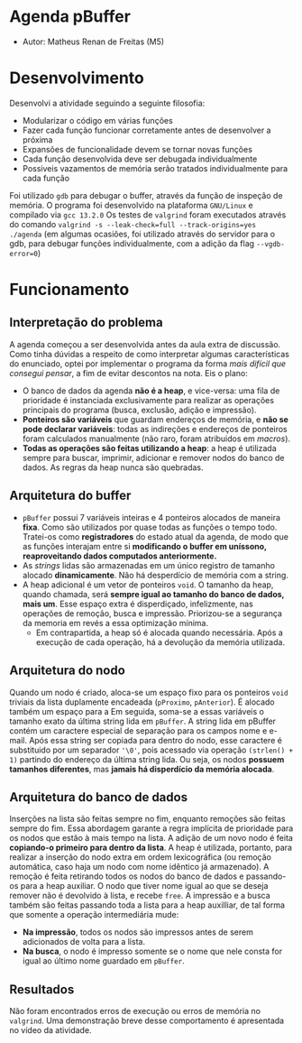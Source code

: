 # Agenda pBuffer

- Autor: Matheus Renan de Freitas (M5)

# Desenvolvimento

Desenvolvi a atividade seguindo a seguinte filosofia:

- Modularizar o código em várias funções
- Fazer cada função funcionar corretamente antes de desenvolver a próxima
- Expansões de funcionalidade devem se tornar novas funções
- Cada função desenvolvida deve ser debugada individualmente
- Possiveis vazamentos de memória serão tratados individualmente para cada função

Foi utilizado `gdb` para debugar o buffer, através da função de inspeção de memória.
O programa foi desenvolvido na plataforma `GNU/Linux` e compilado via `gcc 13.2.0`
Os testes de `valgrind` foram executados através do comando `valgrind -s --leak-check=full --track-origins=yes  ./agenda` (em algumas ocasiões, foi utilizado através do servidor para o gdb, para debugar funções individualmente, com a adição da flag `--vgdb-error=0`)

# Funcionamento

## Interpretação do problema
A agenda começou a ser desenvolvida antes da aula extra de discussão. Como tinha dúvidas a respeito de como interpretar algumas características do enunciado, optei por implementar o programa da forma *mais difícil que consegui pensar*, a fim de evitar descontos na nota.
Eis o plano:

- O banco de dados da agenda **não é a heap**, e vice-versa: uma fila de prioridade é instanciada exclusivamente para realizar as operações principais do programa (busca, exclusão, adição e impressão).
- **Ponteiros são variáveis** que guardam endereços de memória, e **não se pode declarar variáveis**: todas as indireções e endereços de ponteiros foram calculados manualmente (não raro, foram atribuidos em *macros*).
- **Todas as operações são feitas utilizando a heap**: a heap é utilizada sempre para buscar, imprimir, adicionar e remover nodos do banco de dados. As regras da heap nunca são quebradas.

## Arquitetura do buffer

- `pBuffer` possui 7 variáveis inteiras e 4 ponteiros alocados de maneira **fixa**. Como são utilizados por quase todas as funções o tempo todo. Tratei-os como **registradores** do estado atual da agenda, de modo que as funções interajam entre si **modificando o buffer em uníssono, reaproveitando dados computados anteriormente.**
- As *strings* lidas são armazenadas em um único registro de tamanho alocado **dinamicamente**. Não há desperdício de memória com a string.
- A heap adicional é um vetor de ponteiros `void`. O tamanho da heap, quando chamada, será **sempre igual ao tamanho do banco de dados, mais um**. Esse espaço extra é disperdiçado, infelizmente, nas operações de remoção, busca e impressão. Priorizou-se a segurança da memoria em revés a essa optimização mínima.
  - Em contrapartida, a heap só é alocada quando necessária. Após a execução de cada operação, há a devolução da memória utilizada.

## Arquitetura do nodo

Quando um nodo é criado, aloca-se um espaço fixo para os ponteiros `void` triviais da lista duplamente encadeada (`pProximo`, `pAnterior`).
É alocado também um espaço para a 
Em seguida, soma-se a essas variáveis o tamanho exato da última string lida em `pBuffer`.
A string lida em pBuffer contém um caractere especial de separação para os campos nome e e-mail. Após essa string ser copiada para dentro do nodo, esse caractere é substituido por um separador `'\0'`, pois acessado via operação `(strlen() + 1)` partindo do endereço da última string lida.
Ou seja, os nodos **possuem tamanhos diferentes**, mas **jamais há disperdício da memória alocada**.

## Arquitetura do banco de dados
Inserções na lista são feitas sempre no fim, enquanto remoções são feitas sempre do fim. Essa abordagem garante a regra implícita de prioridade para os nodos que estão à mais tempo na lista.
A adição de um novo nodo é feita **copiando-o primeiro para dentro da lista**. A heap é utilizada, portanto, para realizar a inserção do nodo extra em ordem lexicográfica (ou remoção automática, caso haja um nodo com nome idêntico já armazenado).
A remoção é feita retirando todos os nodos do banco de dados e passando-os para a heap auxiliar. O nodo que tiver nome igual ao que se deseja remover não é devolvido à lista, e recebe `free`.
A impressão e a busca também são feitas passando toda a lista para a heap auxilliar, de tal forma que somente a operação intermediária mude:
  - **Na impressão**, todos os nodos são impressos antes de serem adicionados de volta para a lista.
  - **Na busca**, o nodo é impresso somente se o nome que nele consta for igual ao último nome guardado em `pBuffer`.

## Resultados

Não foram encontrados erros de execução ou erros de memória no `valgrind`. Uma demonstração breve desse comportamento é apresentada no vídeo da atividade.

